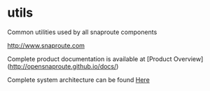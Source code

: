 # utils
Common utilities used by all snaproute components

http://www.snaproute.com 

Complete product documentation is available at 
[Product Overview] (http://opensnaproute.github.io/docs/)

Complete system architecture can be found 
[Here](http://opensnaproute.github.io/docs/architecture.html) 

